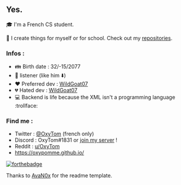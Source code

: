 ## Yes.

:mortar_board: I'm a French CS student.

📝 I create things for myself or for school. Check out my [repositories](https://github.com/AvaN0x?tab=repositories).

### Infos :

- :family: Birth date : 32/-15/2077
- :metal: listener (like him :arrow_down:)
- :heart: Preferred dev : [WildGoat07](https://github.com/WildGoat07)
- :broken_heart: Hated dev : [WildGoat07](https://github.com/WildGoat07)
- :computer: Backend is life because the XML isn't a programming language :trollface:

### Find me :

- Twitter : [@OxyTom](https://twitter.com/OxyT0m8) (french only)
- Discord : OxyTom#1831 or [join my server](https://discord.com/invite/HgFJsP) !
- Reddit : [u/OxyTom](https://www.reddit.com/user/OxyTom)
- <https://oxypomme.github.io/>

[![forthebadge](https://forthebadge.com/images/badges/made-with-c-sharp.svg)](https://forthebadge.com/)

Thanks to [AvaN0x](https://github.com/AvaN0x) for the readme template.
